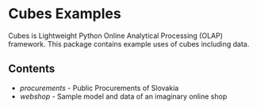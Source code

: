 Cubes Examples
==============

Cubes is Lightweight Python Online Analytical Processing (OLAP) framework. This package contains example uses of cubes including data.

Contents
--------

* *procurements* - Public Procurements of Slovakia
* *webshop* - Sample model and data of an imaginary online shop


